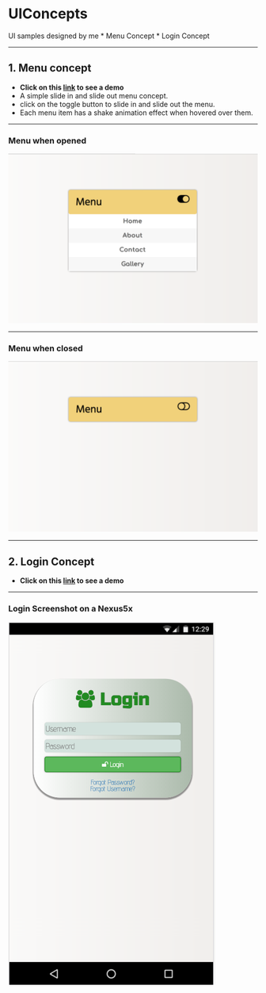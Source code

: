 # UIConcepts
UI samples designed by me
	* Menu Concept
	* Login Concept
* * *
## 1. Menu concept
- __Click on this [link](https://codepen.io/navneetkarnam/pen/dWPjRb) to see a demo__
- A simple slide in and slide out menu concept.
- click on the toggle button to slide in and slide out the menu.
- Each menu item has a shake animation effect when hovered over them.
* * *
### Menu when opened
![pic1](Menu/images/open.png)
* * *
### Menu when closed
![pic2](Menu/images/closed.png)

* * * 
## 2. Login Concept
- __Click on this [link](https://codepen.io/navneetkarnam/pen/NgmqmB) to see a demo__
* * *
### Login Screenshot on a Nexus5x
![pic3](Menu/images/Login.png)

